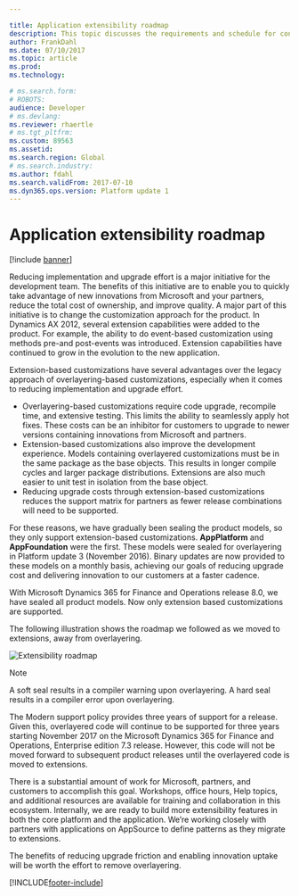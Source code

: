 ```yaml
---

title: Application extensibility roadmap
description: This topic discusses the requirements and schedule for converting code from overlayering-based to extension-based.
author: FrankDahl
ms.date: 07/10/2017
ms.topic: article
ms.prod: 
ms.technology: 

# ms.search.form: 
# ROBOTS: 
audience: Developer
# ms.devlang: 
ms.reviewer: rhaertle
# ms.tgt_pltfrm: 
ms.custom: 89563
ms.assetid: 
ms.search.region: Global
# ms.search.industry: 
ms.author: fdahl
ms.search.validFrom: 2017-07-10
ms.dyn365.ops.version: Platform update 1
---
```


# Application extensibility roadmap

[!include [banner](../includes/banner.md)]

Reducing implementation and upgrade effort is a major initiative for the development team. The benefits of this initiative are to enable you to quickly take advantage of new innovations from Microsoft and your partners, reduce the total cost of ownership, and improve quality. A major part of this initiative is to change the customization approach for the product. In Dynamics AX 2012, several extension capabilities were added to the product. For example, the ability to do event-based customization using methods pre-and post-events was introduced. Extension capabilities have continued to grow in the evolution to the new application.  

Extension-based customizations have several advantages over the legacy approach of overlayering-based customizations, especially when it comes to reducing implementation and upgrade effort.  
+ Overlayering-based customizations require code upgrade, recompile time, and extensive testing. This limits the ability to seamlessly apply hot fixes. These costs can be an inhibitor for customers to upgrade to newer versions containing innovations from Microsoft and partners.  
+ Extension-based customizations also improve the development experience. Models containing overlayered customizations must be in the same package as the base objects. This results in longer compile cycles and larger package distributions. Extensions are also much easier to unit test in isolation from the base object.  
+ Reducing upgrade costs through extension-based customizations reduces the support matrix for partners as fewer release combinations will need to be supported.

For these reasons, we have gradually been sealing the product models, so they only support extension-based customizations. **AppPlatform** and **AppFoundation** were the first. These models were sealed for overlayering in Platform update 3 (November 2016). Binary updates are now provided to these models on a monthly basis, achieving our goals of reducing upgrade cost and delivering innovation to our customers at a faster cadence. 

With Microsoft Dynamics 365 for Finance and Operations release 8.0, we have sealed all product models. Now only extension based customizations are supported.

The following illustration shows the roadmap we followed as we moved to extensions, away from overlayering.

![Extensibility roadmap](media/extensibility-roadmap.jpg)

> [!NOTE]
> A soft seal results in a compiler warning upon overlayering. A hard seal results in a compiler error upon overlayering. 

The Modern support policy provides three years of support for a release. Given this, overlayered code will continue to be supported for three years starting November 2017 on the Microsoft Dynamics 365 for Finance and Operations, Enterprise edition 7.3 release. However, this code will not be moved forward to subsequent product releases until the overlayered code is moved to extensions.  

There is a substantial amount of work for Microsoft, partners, and customers to accomplish this goal. Workshops, office hours, Help topics, and additional resources are available for training and collaboration in this ecosystem. Internally, we are ready to build more extensibility features in both the core platform and the application. We’re working closely with partners with applications on AppSource to define patterns as they migrate to extensions.

The benefits of reducing upgrade friction and enabling innovation uptake will be worth the effort to remove overlayering.


[!INCLUDE[footer-include](../../../includes/footer-banner.md)]